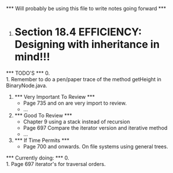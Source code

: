 *** Will probably be using this file to write notes going forward ***

1. # Section 18.4 EFFICIENCY: Designing with inheritance in mind!!!

*** TODO'S ***
0.  
    1. Remember to do a pen/paper trace of the method getHeight in BinaryNode.java.
1.  *** Very Important To Review ***
    * Page 735 and on are very import to review.
    * ...
2.  *** Good To Review ***
    * Chapter 9 using a stack instead of recursion
    * Page 697 Compare the iterator version and iterative method
    * ...
3.  *** If Time Permits ***
    * Page 700 and onwards. On file systems using general trees.


*** Currently doing: ***
0.  
    1. Page 697 iterator's for traversal orders.
